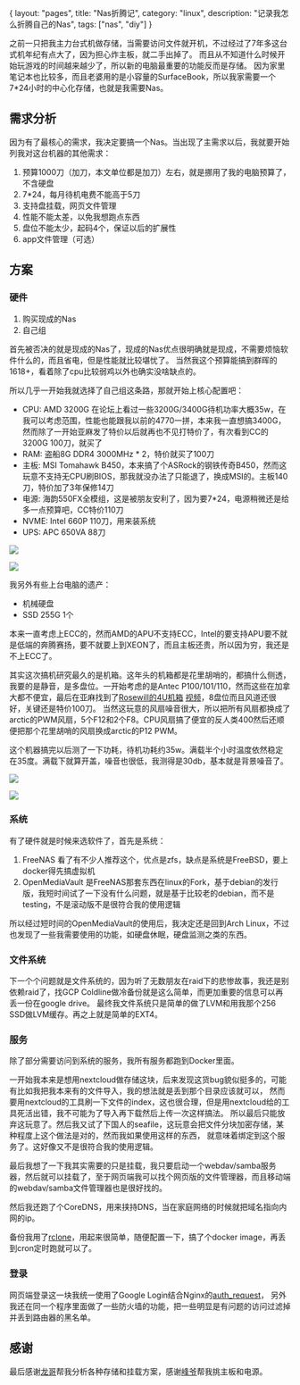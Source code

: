 {
layout: "pages",
title: "Nas折腾记",
category: "linux",
description: "记录我怎么折腾自己的Nas",
tags: ["nas", "diy"]
}

之前一只把我主力台式机做存储，当需要访问文件就开机，不过经过了7年多这台式机年纪有点大了，因为担心炸主板，就二手出掉了。
而且从不知道什么时候开始玩游戏的时间越来越少了，所以新的电脑最重要的功能反而是存储。
因为家里笔记本也比较多，而且老婆用的是小容量的SurfaceBook，所以我家需要一个7*24小时的中心化存储，也就是我需要Nas。

## 需求分析

因为有了最核心的需求，我决定要搞一个Nas。当出现了主需求以后，我就要开始列我对这台机器的其他需求：

1. 预算1000刀（加刀，本文单位都是加刀）左右，就是挪用了我的电脑预算了，不含硬盘
2. 7*24，每月待机电费不能高于5刀
3. 支持盘挂载，网页文件管理
4. 性能不能太差，以免我想跑点东西
5. 盘位不能太少，起码4个，保证以后的扩展性
6. app文件管理（可选）

## 方案

### 硬件

1. 购买现成的Nas
2. 自己组

首先被否决的就是现成的Nas了，现成的Nas优点很明确就是现成，不需要烦恼软件什么的，而且省电，但是性能就比较堪忧了。
当然我这个预算能搞到群晖的1618+，看着除了cpu比较弱鸡以外也确实没啥缺点的。

所以几乎一开始我就选择了自己组这条路，那就开始上核心配置吧：

- CPU: AMD 3200G 在论坛上看过一些3200G/3400G待机功率大概35w，在我可以考虑范围，性能也能跟我以前的4770一拼，本来我一直想搞3400G，然而除了一开始亚麻发了特价以后就再也不见打特价了，有次看到CC的3200G 100刀，就买了
- RAM: 盗船8G DDR4 3000MHz * 2，特价就买了100刀
- 主板: MSI Tomahawk B450，本来搞了个ASRock的钢铁传奇B450，然而这玩意不支持无CPU刷BIOS，那我就没办法了只能退了，换成MSI的。主板140刀，特价加了3年保修14刀
- 电源: 海韵550FX全模组，这是被朋友安利了，因为要7*24，电源稍微还是给多一点预算吧，CC特价110刀
- NVME: Intel 660P 110刀，用来装系统
- UPS: APC 650VA 88刀

![](/assets/img/nas/nas-1.jpg)

![](/assets/img/nas/nas-2.jpg)

我另外有些上台电脑的遗产：

- 机械硬盘
- SSD 255G 1个

本来一直考虑上ECC的，然而AMD的APU不支持ECC，Intel的要支持APU要不就是低端的奔腾赛扬，要不就要上到XEON了，而且主板还贵，所以因为穷，我还是不上ECC了。

其实这次搞机研究最久的是机箱。这年头的机箱都是花里胡哨的，都搞什么侧透，我要的是静音，是多盘位。一开始考虑的是Antec P100/101/110，然而这些在加拿大都不便宜，最后在亚麻找到了[Rosewill的4U机箱](https://weibo.com/1954038987/I3XLJCktM) [视频](https://weibo.com/1954038987/I4HwIpXya)，8盘位而且风道还很好，关键还是特价100刀。
当然这玩意的风扇噪音很大，所以把所有风扇都换成了arctic的PWM风扇，5个F12和2个F8。CPU风扇搞了便宜的反人类400然后还顺便把那个花里胡哨的风扇换成arctic的P12 PWM。

这个机器搞完以后测了一下功耗，待机功耗约35w。满载半个小时温度依然稳定在35度。满载下就算开盖，噪音也很低，我测得是30db，基本就是背景噪音了。

![](/assets/img/nas/nas-3.jpg)

![](/assets/img/nas/nas-4.jpg)

### 系统

有了硬件就是时候来选软件了，首先是系统：

1. FreeNAS 看了有不少人推荐这个，优点是zfs，缺点是系统是FreeBSD，要上docker得先搞虚拟机
2. OpenMediaVault 是FreeNAS那套东西在linux的Fork，基于debian的发行版，我短时间试了一下没有什么问题，就是基于比较老的debian，而不是testing，不是滚动版不是很符合我的使用逻辑

所以经过短时间的OpenMediaVault的使用后，我决定还是回到Arch Linux，不过也发现了一些我需要使用的功能，如硬盘休眠，硬盘监测之类的东西。

### 文件系统

下一个个问题就是文件系统的，因为听了无数朋友在raid下的悲惨故事，我还是别依赖raid了，找GCP Coldline做冷备份就是这么简单，而更加重要的信息可以再丢一份在google drive。
最终我文件系统只是简单的做了LVM和用我那个256 SSD做LVM缓存。再之上就是简单的EXT4。

### 服务

除了部分需要访问到系统的服务，我所有服务都跑到Docker里面。

一开始我本来是想用nextcloud做存储这块，后来发现这货bug貌似挺多的，可能有比如我把我本来有的文件导入，我的想法就是丢到那个目录应该就可以，
然而要用nextcloud的工具刷一下文件的index，这也很合理，但是用nextcloud给的工具死活出错，我不可能为了导入再下载然后上传一次这样搞法。
所以最后只能放弃这玩意了。然后我又试了下国人的seafile，这玩意会把文件分块加密存储，某种程度上这个做法是对的，然而我如果使用这样的东西，
就意味着绑定到这个服务了。这好像又不是很符合我的使用逻辑。

最后我想了一下我其实需要的只是挂载，我只要启动一个webdav/samba服务器，然后就可以挂载了，至于网页端我可以找个网页版的文件管理器，而且移动端的webdav/samba文件管理器也是很好找的。

然后我还跑了个CoreDNS，用来挟持DNS，当在家庭网络的时候就把域名指向内网的ip。

备份我用了[rclone](https://rclone.org)，用起来很简单，随便配置一下，搞了个docker image，再丢到cron定时跑就可以了。

### 登录

网页端登录这一块我统一使用了Google Login结合Nginx的[auth_request](https://docs.nginx.com/nginx/admin-guide/security-controls/configuring-subrequest-authentication/)，
另外我还在同一个程序里面做了一些防火墙的功能，把一些明显是有问题的访问过滤掉并丢到路由器的黑名单。

## 感谢

最后感谢[龙哥](https://weibo.com/gppp)帮我分析各种存储和挂载方案，感谢[峰爷](https://weibo.com/u/1688048062)帮我挑主板和电源。

